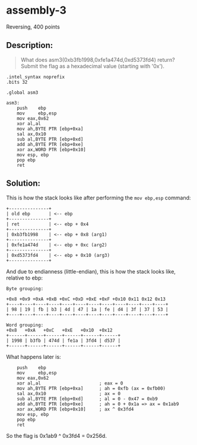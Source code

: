 # assembly-3
Reversing, 400 points

## Description:
> What does asm3(0xb3fb1998,0xfe1a474d,0xd5373fd4) return? Submit the flag as a hexadecimal value (starting with '0x').

```assembly
.intel_syntax noprefix
.bits 32
	
.global asm3

asm3:
	push   	ebp
	mov    	ebp,esp
	mov	eax,0x62
	xor	al,al
	mov	ah,BYTE PTR [ebp+0xa]
	sal	ax,0x10
	sub	al,BYTE PTR [ebp+0xd]
	add	ah,BYTE PTR [ebp+0xe]
	xor	ax,WORD PTR [ebp+0x10]
	mov	esp, ebp
	pop	ebp
	ret
```


## Solution:

This is how the stack looks like after performing the `mov ebp,esp` command:

```
+---------------+
| old ebp       | <-- ebp
+---------------+
| ret           | <-- ebp + 0x4
+---------------+
| 0xb3fb1998    | <-- ebp + 0x8 (arg1)
+---------------+
| 0xfe1a474d    | <-- ebp + 0xc (arg2)
+---------------+
| 0xd5373fd4    | <-- ebp + 0x10 (arg3)
+---------------+
```

And due to endianness (little-endian), this is how the stack looks like, relative to ebp:
```
Byte grouping:

+0x8 +0x9 +0xA +0xB +0xC +0xD +0xE +0xF +0x10 0x11 0x12 0x13
+----+----+----+----+----+----+----+----+----+----+----+----+
| 98 | 19 | fb | b3 | 4d | 47 | 1a | fe | d4 | 3f | 37 | 53 |
+----+----+----+----+----+----+----+----+----+----+----+----+

Word grouping:
+0x8   +0xA   +0xC   +0xE   +0x10  +0x12
+------+------+------+------+------+------+
| 1998 | b3fb | 474d | fe1a | 3fd4 | d537 |
+------+------+------+------+------+------+
```

What happens later is:
```assembly
	push   	ebp
	mov    	ebp,esp
	mov	eax,0x62
	xor	al,al                      ; eax = 0
	mov	ah,BYTE PTR [ebp+0xa]      ; ah = 0xfb (ax = 0xfb00)
	sal	ax,0x10                    ; ax = 0
	sub	al,BYTE PTR [ebp+0xd]      ; al = 0 - 0x47 = 0xb9
	add	ah,BYTE PTR [ebp+0xe]      ; ah = 0 + 0x1a => ax = 0x1ab9
	xor	ax,WORD PTR [ebp+0x10]     ; ax ^ 0x3fd4
	mov	esp, ebp
	pop	ebp
	ret
```


So the flag is 0x1ab9 ^ 0x3fd4 = 0x256d.
